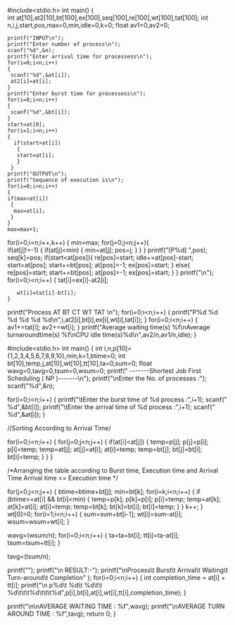 
#include<stdio.h>
int main()
{   
    int at[10],at2[10],bt[100],ex[100],seq[100],re[100],wt[100],tat[100];
    int n,i,j,start,pos,max=0,min,idle=0,k=0;
    float av1=0,av2=0;

    printf("INPUT\n");
    printf("Enter number of process\n");
    scanf("%d",&n);
    printf("Enter arrival time for processess\n");
    for(i=0;i<n;i++)
    {
     scanf("%d",&at[i]);
     at2[i]=at[i];
    }
    printf("Enter burst time for processess\n");
    for(i=0;i<n;i++)
    {
     scanf("%d",&bt[i]);
    }
    start=at[0];
    for(i=1;i<n;i++)
    {
      if(start>at[i])
       {
       start=at[i];
       }
     }
    printf("OUTPUT\n");
    printf("Sequence of execution is\n");
    for(i=0;i<n;i++)
    {
    if(max<at[i])
     {
      max=at[i];
     }
    }
    max=max+1;
   for(i=0;i<n;i++,k++)
     {  min=max;
       for(j=0;j<n;j++){  
           if(at[j]!=-1)
             {
               if(at[j]<min)
                 {
                  min=at[j];
                  pos=j;
                 }
              }
         }
      printf("[P%d]  ",pos);
      seq[k]=pos;
      if(start<at[pos]){
         re[pos]=start;
         idle+=at[pos]-start;
         start=at[pos];
         start+=bt[pos];
         at[pos]=-1;
         ex[pos]=start;
      }
      else{
        re[pos]=start;
        start+=bt[pos];
        at[pos]=-1;
        ex[pos]=start;
       }
     }
    printf("\n");
    for(i=0;i<n;i++)
    {
       tat[i]=ex[i]-at2[i];
      
       wt[i]=tat[i]-bt[i];
    }
 printf("Process  AT    BT      CT       WT   TAT \n");
   for(i=0;i<n;i++)
    {
      printf("P%d        %d      %d      %d      %d     %d\n",i,at2[i],bt[i],ex[i],wt[i],tat[i]);
    }
   for(i=0;i<n;i++)
   {
    av1+=tat[i];
    av2+=wt[i];
   }
  printf("Average waiting time(s) %f\nAverage turnaroundtime(s) %f\nCPU idle time(s)%d\n",av2/n,av1/n,idle);
}





#include<stdio.h>
int main()
{
int i,n,p[10]={1,2,3,4,5,6,7,8,9,10},min,k=1,btime=0;
int bt[10],temp,j,at[10],wt[10],tt[10],ta=0,sum=0;
float wavg=0,tavg=0,tsum=0,wsum=0;
printf(" -------Shortest Job First Scheduling ( NP )-------\n");
printf("\nEnter the No. of processes :");
scanf("%d",&n);
 
for(i=0;i<n;i++)
{
printf("\tEnter the burst time of %d process :",i+1);
scanf(" %d",&bt[i]);
printf("\tEnter the arrival time of %d process :",i+1);
scanf(" %d",&at[i]);
}
 
//Sorting According to Arrival Time/
 
for(i=0;i<n;i++)
{
for(j=0;j<n;j++)
{
if(at[i]<at[j])
{
temp=p[j];
p[j]=p[i];
p[i]=temp;
temp=at[j];
at[j]=at[i];
at[i]=temp;
temp=bt[j];
bt[j]=bt[i];
bt[i]=temp;
}
}
}
 
/*Arranging the table according to Burst time,
Execution time and Arrival Time
Arrival time <= Execution time
*/
 
for(j=0;j<n;j++)
{
btime=btime+bt[j];
min=bt[k];
for(i=k;i<n;i++)
{
if (btime>=at[i] && bt[i]<min)
{
temp=p[k];
p[k]=p[i];
p[i]=temp;
temp=at[k];
at[k]=at[i];
at[i]=temp;
temp=bt[k];
bt[k]=bt[i];
bt[i]=temp;
}
}
k++;
}
wt[0]=0;
for(i=1;i<n;i++)
{
sum=sum+bt[i-1];
wt[i]=sum-at[i];
wsum=wsum+wt[i];
}
 
wavg=(wsum/n);
for(i=0;i<n;i++)
{
ta=ta+bt[i];
tt[i]=ta-at[i];
tsum=tsum+tt[i];
}
 
tavg=(tsum/n);
 
printf("");
printf("\n RESULT:-");
printf("\nProcess\t Burst\t Arrival\t Waiting\t Turn-around\t Completion" );
for(i=0;i<n;i++)
{
    int completion_time = at[i] + tt[i];
printf("\n p%d\t %d\t %d\t\t %d\t\t\t%d\t\t\t%d",p[i],bt[i],at[i],wt[i],tt[i],completion_time);
}
 
printf("\n\nAVERAGE WAITING TIME : %f",wavg);
printf("\nAVERAGE TURN AROUND TIME : %f",tavg);
return 0;
}
